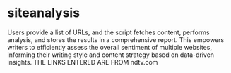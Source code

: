 ﻿# siteanalysis
Users provide a list of URLs, and the script fetches content, performs analysis, and stores the results in a comprehensive report. This empowers writers to efficiently assess the overall sentiment of multiple websites, informing their writing style and content strategy based on data-driven insights.
THE LINKS ENTERED ARE FROM ndtv.com

